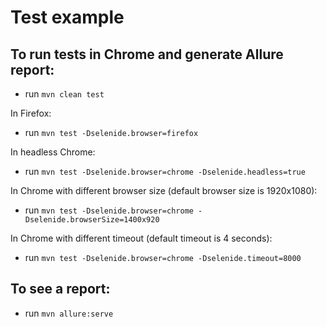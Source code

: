 # Test example

## To run tests in Chrome and generate Allure report:

* run `mvn clean test`

In Firefox:

* run `mvn test -Dselenide.browser=firefox`

In headless Chrome:

* run `mvn test -Dselenide.browser=chrome -Dselenide.headless=true`

In Chrome with different browser size (default browser size is 1920x1080):

* run `mvn test -Dselenide.browser=chrome -Dselenide.browserSize=1400x920`

In Chrome with different timeout (default timeout is 4 seconds):

* run `mvn test -Dselenide.browser=chrome -Dselenide.timeout=8000`


## To see a report:

* run `mvn allure:serve`
